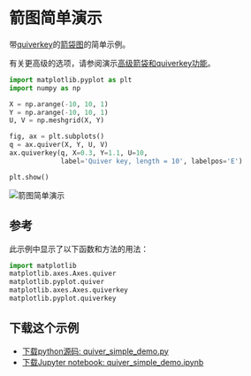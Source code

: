 # 箭图简单演示

带[quiverkey](https://matplotlib.org/api/_as_gen/matplotlib.axes.Axes.quiver.html#matplotlib.axes.Axes.quiver)的[箭袋图](https://matplotlib.org/api/_as_gen/matplotlib.axes.Axes.quiver.html#matplotlib.axes.Axes.quiver)的简单示例。

有关更高级的选项，请参阅演示[高级箭袋和quiverkey功能](https://matplotlib.org/gallery/images_contours_and_fields/quiver_demo.html)。

```python
import matplotlib.pyplot as plt
import numpy as np

X = np.arange(-10, 10, 1)
Y = np.arange(-10, 10, 1)
U, V = np.meshgrid(X, Y)

fig, ax = plt.subplots()
q = ax.quiver(X, Y, U, V)
ax.quiverkey(q, X=0.3, Y=1.1, U=10,
             label='Quiver key, length = 10', labelpos='E')

plt.show()
```

![箭图简单演示](https://matplotlib.org/_images/sphx_glr_quiver_simple_demo_001.png)

## 参考

此示例中显示了以下函数和方法的用法：

```python
import matplotlib
matplotlib.axes.Axes.quiver
matplotlib.pyplot.quiver
matplotlib.axes.Axes.quiverkey
matplotlib.pyplot.quiverkey
```

## 下载这个示例

- [下载python源码: quiver_simple_demo.py](https://matplotlib.org/_downloads/quiver_simple_demo.py)
- [下载Jupyter notebook: quiver_simple_demo.ipynb](https://matplotlib.org/_downloads/quiver_simple_demo.ipynb)